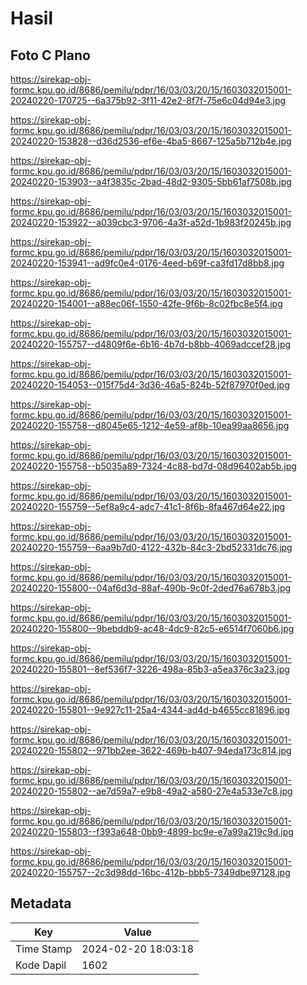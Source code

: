 # Hasil

## Foto C Plano

https://sirekap-obj-formc.kpu.go.id/8686/pemilu/pdpr/16/03/03/20/15/1603032015001-20240220-170725--6a375b92-3f11-42e2-8f7f-75e6c04d94e3.jpg

https://sirekap-obj-formc.kpu.go.id/8686/pemilu/pdpr/16/03/03/20/15/1603032015001-20240220-153828--d36d2536-ef6e-4ba5-8667-125a5b712b4e.jpg

https://sirekap-obj-formc.kpu.go.id/8686/pemilu/pdpr/16/03/03/20/15/1603032015001-20240220-153903--a4f3835c-2bad-48d2-9305-5bb61af7508b.jpg

https://sirekap-obj-formc.kpu.go.id/8686/pemilu/pdpr/16/03/03/20/15/1603032015001-20240220-153922--a039cbc3-9706-4a3f-a52d-1b983f20245b.jpg

https://sirekap-obj-formc.kpu.go.id/8686/pemilu/pdpr/16/03/03/20/15/1603032015001-20240220-153941--ad9fc0e4-0176-4eed-b69f-ca3fd17d8bb8.jpg

https://sirekap-obj-formc.kpu.go.id/8686/pemilu/pdpr/16/03/03/20/15/1603032015001-20240220-154001--a88ec06f-1550-42fe-9f6b-8c02fbc8e5f4.jpg

https://sirekap-obj-formc.kpu.go.id/8686/pemilu/pdpr/16/03/03/20/15/1603032015001-20240220-155757--d4809f6e-6b16-4b7d-b8bb-4069adccef28.jpg

https://sirekap-obj-formc.kpu.go.id/8686/pemilu/pdpr/16/03/03/20/15/1603032015001-20240220-154053--015f75d4-3d36-46a5-824b-52f87970f0ed.jpg

https://sirekap-obj-formc.kpu.go.id/8686/pemilu/pdpr/16/03/03/20/15/1603032015001-20240220-155758--d8045e65-1212-4e59-af8b-10ea99aa8656.jpg

https://sirekap-obj-formc.kpu.go.id/8686/pemilu/pdpr/16/03/03/20/15/1603032015001-20240220-155758--b5035a89-7324-4c88-bd7d-08d96402ab5b.jpg

https://sirekap-obj-formc.kpu.go.id/8686/pemilu/pdpr/16/03/03/20/15/1603032015001-20240220-155759--5ef8a9c4-adc7-41c1-8f6b-8fa467d64e22.jpg

https://sirekap-obj-formc.kpu.go.id/8686/pemilu/pdpr/16/03/03/20/15/1603032015001-20240220-155759--6aa9b7d0-4122-432b-84c3-2bd52331dc76.jpg

https://sirekap-obj-formc.kpu.go.id/8686/pemilu/pdpr/16/03/03/20/15/1603032015001-20240220-155800--04af6d3d-88af-490b-9c0f-2ded76a678b3.jpg

https://sirekap-obj-formc.kpu.go.id/8686/pemilu/pdpr/16/03/03/20/15/1603032015001-20240220-155800--9bebddb9-ac48-4dc9-82c5-e6514f7060b6.jpg

https://sirekap-obj-formc.kpu.go.id/8686/pemilu/pdpr/16/03/03/20/15/1603032015001-20240220-155801--8ef536f7-3226-498a-85b3-a5ea376c3a23.jpg

https://sirekap-obj-formc.kpu.go.id/8686/pemilu/pdpr/16/03/03/20/15/1603032015001-20240220-155801--9e927c11-25a4-4344-ad4d-b4655cc81896.jpg

https://sirekap-obj-formc.kpu.go.id/8686/pemilu/pdpr/16/03/03/20/15/1603032015001-20240220-155802--971bb2ee-3622-469b-b407-94eda173c814.jpg

https://sirekap-obj-formc.kpu.go.id/8686/pemilu/pdpr/16/03/03/20/15/1603032015001-20240220-155802--ae7d59a7-e9b8-49a2-a580-27e4a533e7c8.jpg

https://sirekap-obj-formc.kpu.go.id/8686/pemilu/pdpr/16/03/03/20/15/1603032015001-20240220-155803--f393a648-0bb9-4899-bc9e-e7a99a219c9d.jpg

https://sirekap-obj-formc.kpu.go.id/8686/pemilu/pdpr/16/03/03/20/15/1603032015001-20240220-155757--2c3d98dd-16bc-412b-bbb5-7349dbe97128.jpg


## Metadata

| Key        | Value               |
| ---------- | ------------------- |
| Time Stamp | 2024-02-20 18:03:18 |
| Kode Dapil | 1602                |



